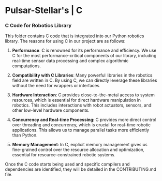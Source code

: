 # Pulsar-Stellar's | C

### C Code for Robotics Library

This folder contains C code that is integrated into our Python robotics library. The reasons for using C in our project are as follows:

1. **Performance**: C is renowned for its performance and efficiency. We use C for the most performance-critical components of our library, including real-time sensor data processing and complex algorithmic computations.

2. **Compatibility with C Libraries**: Many powerful libraries in the robotics field are written in C. By using C, we can directly leverage these libraries without the need for wrappers or interfaces.

3. **Hardware Interaction**: C provides close-to-the-metal access to system resources, which is essential for direct hardware manipulation in robotics. This includes interactions with robot actuators, sensors, and other low-level hardware components.

4. **Concurrency and Real-time Processing**: C provides more direct control over threading and concurrency, which is crucial for real-time robotic applications. This allows us to manage parallel tasks more efficiently than Python.

5. **Memory Management**: In C, explicit memory management gives us fine-grained control over the resource allocation and optimization, essential for resource-constrained robotic systems.

Once the C code starts being used and specific compilers and dependencies are identified, they will be detailed in the CONTRIBUTING.md file.